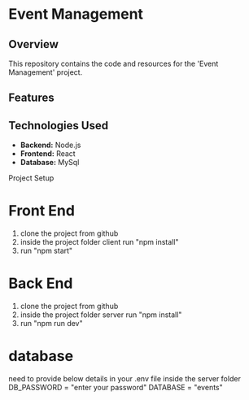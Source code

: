 # Event Management

## Overview

This repository contains the code and resources for the 'Event Management' project.

## Features

## Technologies Used

- **Backend:** Node.js
- **Frontend:** React
- **Database:** MySql

Project Setup

# Front End 
1. clone the project from github
2. inside the project folder client run "npm install"
3. run "npm start"


# Back End 
1. clone the project from github
2. inside the project folder server run "npm install"
3. run "npm run dev"


# database
need to provide below details in your .env file inside the server folder
DB_PASSWORD = "enter your password"
DATABASE = "events"